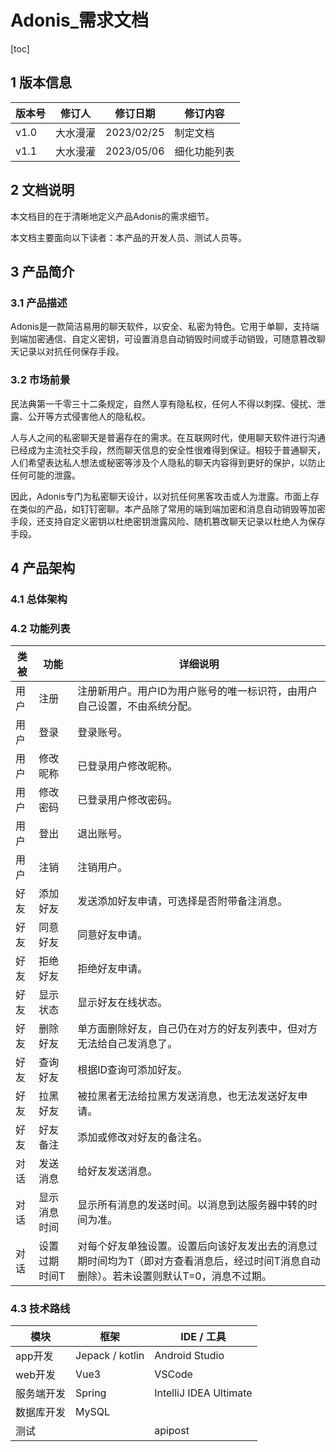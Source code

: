 # Adonis_需求文档

[toc]

## 1 版本信息

| 版本号 | 修订人   | 修订日期   | 修订内容     |
| ------ | -------- | ---------- | ------------ |
| v1.0   | 大水漫灌 | 2023/02/25 | 制定文档     |
| v1.1   | 大水漫灌 | 2023/05/06 | 细化功能列表 |

## 2 文档说明

本文档目的在于清晰地定义产品Adonis的需求细节。

本文档主要面向以下读者：本产品的开发人员、测试人员等。

## 3 产品简介

### 3.1 产品描述

Adonis是一款简洁易用的聊天软件，以安全、私密为特色。它用于单聊，支持端到端加密通信、自定义密钥，可设置消息自动销毁时间或手动销毁，可随意篡改聊天记录以对抗任何保存手段。

### 3.2 市场前景

民法典第一千零三十二条规定，自然人享有隐私权，任何人不得以刺探、侵扰、泄露、公开等方式侵害他人的隐私权。

人与人之间的私密聊天是普遍存在的需求。在互联网时代，使用聊天软件进行沟通已经成为主流社交手段，然而聊天信息的安全性很难得到保证。相较于普通聊天，人们希望表达私人想法或秘密等涉及个人隐私的聊天内容得到更好的保护，以防止任何可能的泄露。

因此，Adonis专门为私密聊天设计，以对抗任何黑客攻击或人为泄露。市面上存在类似的产品，如钉钉密聊。本产品除了常用的端到端加密和消息自动销毁等加密手段，还支持自定义密钥以杜绝密钥泄露风险、随机篡改聊天记录以杜绝人为保存手段。

## 4 产品架构

### 4.1 总体架构

### 4.2 功能列表

| 类被 | 功能          | 详细说明                                                     |
| ---- | ------------- | ------------------------------------------------------------ |
| 用户 | 注册          | 注册新用户。用户ID为用户账号的唯一标识符，由用户自己设置，不由系统分配。 |
| 用户 | 登录          | 登录账号。                                                   |
| 用户 | 修改昵称      | 已登录用户修改昵称。                                         |
| 用户 | 修改密码      | 已登录用户修改密码。                                         |
| 用户 | 登出          | 退出账号。                                                   |
| 用户 | 注销          | 注销用户。                                                   |
| 好友 | 添加好友      | 发送添加好友申请，可选择是否附带备注消息。                   |
| 好友 | 同意好友      | 同意好友申请。                                               |
| 好友 | 拒绝好友      | 拒绝好友申请。                                               |
| 好友 | 显示状态      | 显示好友在线状态。                                           |
| 好友 | 删除好友      | 单方面删除好友，自己仍在对方的好友列表中，但对方无法给自己发消息了。 |
| 好友 | 查询好友      | 根据ID查询可添加好友。                                       |
| 好友 | 拉黑好友      | 被拉黑者无法给拉黑方发送消息，也无法发送好友申请。           |
| 好友 | 好友备注      | 添加或修改对好友的备注名。                                   |
| 对话 | 发送消息      | 给好友发送消息。                                             |
| 对话 | 显示消息时间  | 显示所有消息的发送时间。以消息到达服务器中转的时间为准。     |
| 对话 | 设置过期时间T | 对每个好友单独设置。设置后向该好友发出去的消息过期时间均为T（即对方查看消息后，经过时间T消息自动删除）。若未设置则默认T=0，消息不过期。 |

### 4.3 技术路线

| 模块       | 框架            | IDE / 工具             |
| ---------- | --------------- | ---------------------- |
| app开发    | Jepack / kotlin | Android Studio         |
| web开发    | Vue3            | VSCode                 |
| 服务端开发 | Spring          | IntelliJ IDEA Ultimate |
| 数据库开发 | MySQL           |                        |
| 测试       |                 | apipost                |






